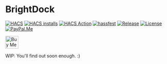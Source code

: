 # BrightDock

[![HACS](https://img.shields.io/badge/HACS-Default-orange.svg)](https://github.com/hacs/default/tree/master/integration/Chuffnugget-brightdock)
[![HACS installs](https://img.shields.io/badge/dynamic/json?color=41BDF5&logo=home-assistant&label=HACS%20installs&cacheSeconds=86400&url=https%3A%2F%2Fanalytics.home-assistant.io%2Fcustom_integrations.json&query=$.brightdock.total)](https://github.com/hacs/default/tree/main/integration/Chuffnugget-brightdock)
[![HACS Action](https://github.com/Chuffnugget/brightdock/actions/workflows/validate.yaml/badge.svg)](https://github.com/Chuffnugget/brightdock/actions/workflows/validate.yaml)
[![hassfest](https://github.com/Chuffnugget/brightdock/actions/workflows/hassfest.yaml/badge.svg)](https://github.com/Chuffnugget/brightdock/actions/workflows/hassfest.yaml)
[![Release](https://img.shields.io/github/v/release/Chuffnugget/brightdock)](https://github.com/Chuffnugget/brightdock/releases)
[![License](https://img.shields.io/github/license/Chuffnugget/brightdock)](https://github.com/Chuffnugget/brightdock/blob/master/LICENSE)
[![PayPal.Me](https://img.shields.io/badge/PayPal.Me-chuffnugget-00457C?logo=paypal)](https://www.paypal.me/chuffnugget)

<a href="https://coff.ee/chuffnugget" target="_blank">
  <img src="https://cdn.buymeacoffee.com/buttons/v2/default-yellow.png" alt="Buy Me A Coffee" height="40" />
</a>


WIP: You'll find out soon enough. :)
